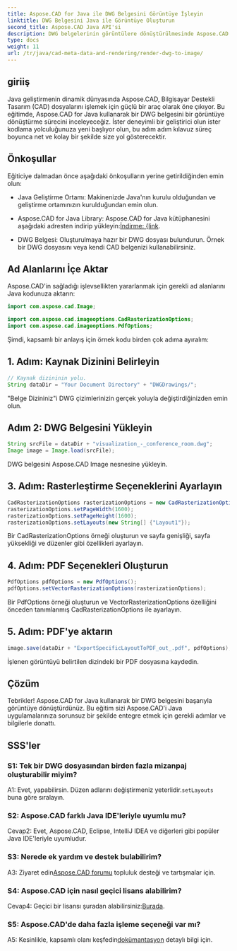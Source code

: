 ```yaml
---
title: Aspose.CAD for Java ile DWG Belgesini Görüntüye İşleyin
linktitle: DWG Belgesini Java ile Görüntüye Oluşturun
second_title: Aspose.CAD Java API'si
description: DWG belgelerinin görüntülere dönüştürülmesinde Aspose.CAD for Java'nın kusursuz entegrasyonunu keşfedin. Etkili sonuçlar için adım adım kılavuzumuzu izleyin.
type: docs
weight: 11
url: /tr/java/cad-meta-data-and-rendering/render-dwg-to-image/
---
```

## giriiş

Java geliştirmenin dinamik dünyasında Aspose.CAD, Bilgisayar Destekli Tasarım (CAD) dosyalarını işlemek için güçlü bir araç olarak öne çıkıyor. Bu eğitimde, Aspose.CAD for Java kullanarak bir DWG belgesini bir görüntüye dönüştürme sürecini inceleyeceğiz. İster deneyimli bir geliştirici olun ister kodlama yolculuğunuza yeni başlıyor olun, bu adım adım kılavuz süreç boyunca net ve kolay bir şekilde size yol gösterecektir.

## Önkoşullar

Eğiticiye dalmadan önce aşağıdaki önkoşulların yerine getirildiğinden emin olun:

- Java Geliştirme Ortamı: Makinenizde Java'nın kurulu olduğundan ve geliştirme ortamınızın kurulduğundan emin olun.

-  Aspose.CAD for Java Library: Aspose.CAD for Java kütüphanesini aşağıdaki adresten indirip yükleyin:[İndirme: {link](https://releases.aspose.com/cad/java/).

- DWG Belgesi: Oluşturulmaya hazır bir DWG dosyası bulundurun. Örnek bir DWG dosyasını veya kendi CAD belgenizi kullanabilirsiniz.

## Ad Alanlarını İçe Aktar

Aspose.CAD'in sağladığı işlevsellikten yararlanmak için gerekli ad alanlarını Java kodunuza aktarın:

```java
import com.aspose.cad.Image;

import com.aspose.cad.imageoptions.CadRasterizationOptions;
import com.aspose.cad.imageoptions.PdfOptions;
```

Şimdi, kapsamlı bir anlayış için örnek kodu birden çok adıma ayıralım:

## 1. Adım: Kaynak Dizinini Belirleyin

```java
// Kaynak dizininin yolu.
String dataDir = "Your Document Directory" + "DWGDrawings/";
```

"Belge Dizininiz"i DWG çizimlerinizin gerçek yoluyla değiştirdiğinizden emin olun.

## Adım 2: DWG Belgesini Yükleyin

```java
String srcFile = dataDir + "visualization_-_conference_room.dwg";
Image image = Image.load(srcFile);
```

DWG belgesini Aspose.CAD Image nesnesine yükleyin.

## 3. Adım: Rasterleştirme Seçeneklerini Ayarlayın

```java
CadRasterizationOptions rasterizationOptions = new CadRasterizationOptions();
rasterizationOptions.setPageWidth(1600);
rasterizationOptions.setPageHeight(1600);
rasterizationOptions.setLayouts(new String[] {"Layout1"});
```

Bir CadRasterizationOptions örneği oluşturun ve sayfa genişliği, sayfa yüksekliği ve düzenler gibi özellikleri ayarlayın.

## 4. Adım: PDF Seçenekleri Oluşturun

```java
PdfOptions pdfOptions = new PdfOptions();
pdfOptions.setVectorRasterizationOptions(rasterizationOptions);
```

Bir PdfOptions örneği oluşturun ve VectorRasterizationOptions özelliğini önceden tanımlanmış CadRasterizationOptions ile ayarlayın.

## 5. Adım: PDF'ye aktarın

```java
image.save(dataDir + "ExportSpecificLayoutToPDF_out_.pdf", pdfOptions);
```

İşlenen görüntüyü belirtilen dizindeki bir PDF dosyasına kaydedin.

## Çözüm

Tebrikler! Aspose.CAD for Java kullanarak bir DWG belgesini başarıyla görüntüye dönüştürdünüz. Bu eğitim sizi Aspose.CAD'i Java uygulamalarınıza sorunsuz bir şekilde entegre etmek için gerekli adımlar ve bilgilerle donattı.

## SSS'ler

### S1: Tek bir DWG dosyasından birden fazla mizanpaj oluşturabilir miyim?

 A1: Evet, yapabilirsin. Düzen adlarını değiştirmeniz yeterlidir.`setLayouts` buna göre sıralayın.

### S2: Aspose.CAD farklı Java IDE'leriyle uyumlu mu?

Cevap2: Evet, Aspose.CAD, Eclipse, IntelliJ IDEA ve diğerleri gibi popüler Java IDE'leriyle uyumludur.

### S3: Nerede ek yardım ve destek bulabilirim?

 A3: Ziyaret edin[Aspose.CAD forumu](https://forum.aspose.com/c/cad/19) topluluk desteği ve tartışmalar için.

### S4: Aspose.CAD için nasıl geçici lisans alabilirim?

 Cevap4: Geçici bir lisansı şuradan alabilirsiniz:[Burada](https://purchase.aspose.com/temporary-license/).

### S5: Aspose.CAD'de daha fazla işleme seçeneği var mı?

 A5: Kesinlikle, kapsamlı olanı keşfedin[dokümantasyon](https://reference.aspose.com/cad/java/) detaylı bilgi için.